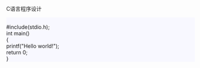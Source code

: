 C语言程序设计
<html lang="en" xmlns="http://www.w3.org/1999/xhtml">
<head>
    <meta charset="utf-8" />
    <title>C语言程序设计</title>
</head>
<body>
    <div style="background-color:ghostwhite;">
            <br /> #include(stdio.h);
            <br /> int main()
            <br /> {
            <br />     printf("Hello world!");
            <br />     return  0;
            <br />}
    </div>
</body>
</html>
